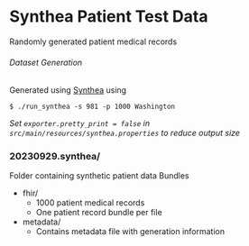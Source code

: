 # Synthea Patient Test Data
Randomly generated patient medical records

###### Dataset Generation
Generated using [Synthea](https://github.com/synthetichealth/synthea) using

    $ ./run_synthea -s 981 -p 1000 Washington

*Set `exporter.pretty_print = false` in `src/main/resources/synthea.properties` to reduce output size*

### 20230929.synthea/
Folder containing synthetic patient data Bundles

- fhir/
    - 1000 patient medical records
    - One patient record bundle per file
- metadata/
    - Contains metadata file with generation information 

